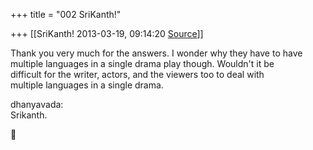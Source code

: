 +++
title = "002 SriKanth!"

+++
[[SriKanth!	2013-03-19, 09:14:20 [Source](https://groups.google.com/g/samskrita/c/kvCdhb9uW3Q)]]



Thank you very much for the answers. I wonder why they have to have  
multiple languages in a single drama play though. Wouldn't it be  
difficult for the writer, actors, and the viewers too to deal with  
multiple languages in a single drama.  
  
dhanyavada:  
Srikanth.  



